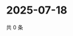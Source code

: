 # 2025-07-18

共 0 条

<!-- BEGIN ZHIHUQUESTIONS -->
<!-- 最后更新时间 Fri Jul 18 2025 21:31:04 GMT+0800 (China Standard Time) -->

<!-- END ZHIHUQUESTIONS -->

